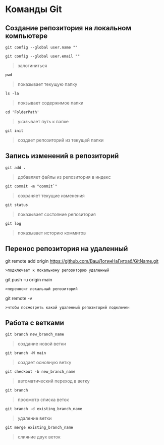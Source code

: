 # Команды Git
## Создание репозитория на локальном компьютере
```
git config --global user.name ""
```
```
git config --global user.email ""
```
>залогиниться
```
pwd
```
>показывает текущую папку
```
ls -la
```
>покзывает содержимое папки
```
cd 'FolderPath'
```
>указывает путь к папке
```
git init
```
>создает репозиторий из текущей папки
## Запись изменений в репозиторий
```
git add .
```
>добавляет файлы из репозитория в индекс
```
git commit -m "commit`"
```
>сохраняет текущие изменения
```
git status
```
>показывает состояние репозитория
```
git log
```
>показывает историю коммитов
## Перенос репозитория на удаленный
git remote add origin https://github.com/ВашЛогинНаГитхаб/GitName.git
```
>подключает к локальному репозиторию удаленный
```
git push -u origin main
```
>переносит локальный репозиторий
```
 git remote -v
```
>чтобы посмотреть какой удаленный репозиторий подключен
```
## Работа с ветками
```
git branch new_branch_name
```
>создание новой ветки
```
git branch -M main
```
>создает основную ветку
```
git checkout -b new_branch_name
```
>автоматический переход в ветку
```
git branch
```
>просмотр списка веток
```
git branch -d existing_branch_name
```
>удаление ветки
```
git merge existing_branch_name
```
>слияние двух веток
